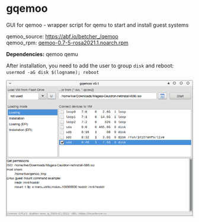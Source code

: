 # gqemoo
GUI for qemoo - wrapper script for qemu to start and install guest systems

qemoo_source: https://abf.io/betcher_/qemoo  
qemoo_rpm: [qemoo-0.7-5-rosa2021.1.noarch.rpm](https://mirror.yandex.ru/rosa/rosa2021.1/repository/x86_64/contrib/release/qemoo-0.7-5-rosa2021.1.noarch.rpm)

**Dependencies:** qemoo qemu  
  
After installation, you need to add the user to group `disk` and reboot: `usermod -aG disk $(logname); reboot`
  
![](https://github.com/AKotov-dev/gqemoo/blob/main/ScreenShot1.png)
